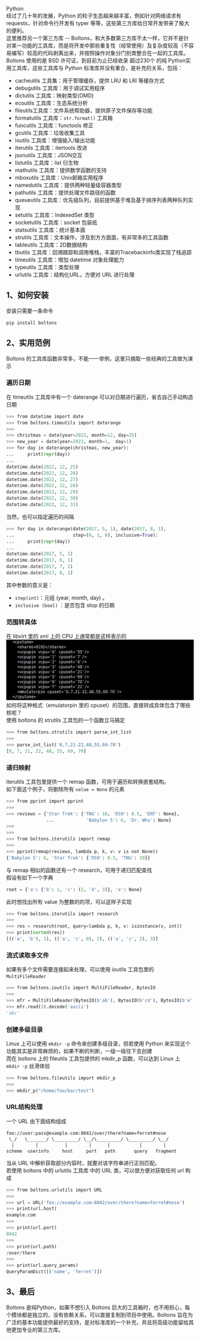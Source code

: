 Python<br />经过了几十年的发展，Python 的轮子生态越来越丰富，例如针对网络请求有 requests，针对命令行开发有 typer 等等，这些第三方库给日常开发带来了极大的便利。<br />这里推荐另一个第三方库 -- Boltons，和大多数第三方库不太一样，它并不是针对某一功能的工具库，而是将开发中那些重复性（经常使用）及复杂度较高（不容易编写）较高的代码剥离出来，并按照操作对象分门别类整合在一起的工具库。<br />Boltons 使用的是 BSD 许可证，到目前为止已经收录 超过230个 的纯 Python实用工具库，这些工具库与 Python 标准库并没有重合，是补充的关系，包括：

- cacheutils 工具集：用于管理缓存，提供 LRU 和 LRI 等缓存方式
- debugutils 工具库：用于调试实用程序
- dictutils 工具库：映射类型(OMD)
- ecoutils 工具库：生态系统分析
- fileutils工具库：文件系统帮助器，提供原子文件保存等功能
- formatutils 工具库：`str.format()` 工具箱
- funcutils 工具库：functools 修正
- gcutils 工具库：垃圾收集工具
- ioutils 工具库：增强输入/输出功能
- iterutils 工具库：itertools 改进
- jsonutils 工具库：JSON交互
- listutils 工具库：list 衍生物
- mathutils 工具库：提供数学函数的支持
- mboxutils 工具库：Unix邮箱实用程序
- namedutils 工具库：提供两种轻量级容器类型
- pathutils 工具库：提供处理文件路径的函数
- queueutils 工具库：优先级队列，目前提供基于堆及基于排序列表两种队列实现
- setutils 工具库：IndexedSet 类型
- socketutils 工具库：socket 包装纸
- statsutils 工具库：统计基本面
- strutils 工具库：文本操作，涉及到方方面面，有非常多的工具函数
- tableutils 工具库：2D数据结构
- tbutils 工具库：回溯跟踪和调用堆栈，丰富的Tracebackinfo类实现了栈追踪
- timeutils 工具库：增加 datetime 对象处理能力
- typeutils 工具库：类型处理
- urlutils 工具库：结构化URL，方便对 URL 进行处理
<a name="sDJcl"></a>
## 1、如何安装
安装只需要一条命令
```bash
pip install boltons
```
<a name="N9D6E"></a>
## 2、实用范例
Boltons 的工具库函数非常多，不能一一举例，这里只摘取一些经典的工具做为演示
<a name="jkRbG"></a>
### 遍历日期
在 timeutils 工具库中有一个 daterange 可以对日期进行遍历，省去自己手动构造日期
```python
>>> from datetime import date
>>> from boltons.timeutils import daterange
>>>
>>> christmas = date(year=2022, month=12, day=25)
>>> new_year = date(year=2023, month=1,  day=1)
>>> for day in daterange(christmas, new_year):
...     print(repr(day))
...
datetime.date(2022, 12, 25)
datetime.date(2022, 12, 26)
datetime.date(2022, 12, 27)
datetime.date(2022, 12, 28)
datetime.date(2022, 12, 29)
datetime.date(2022, 12, 30)
datetime.date(2022, 12, 31)
```
当然，也可以指定遍历的间隔
```python
>>> for day in daterange(date(2017, 5, 1), date(2017, 8, 1),
...                      step=(0, 1, 0), inclusive=True):
...     print(repr(day))
...
datetime.date(2017, 5, 1)
datetime.date(2017, 6, 1)
datetime.date(2017, 7, 1)
datetime.date(2017, 8, 1)
```
其中参数的意义是：

- `step(int)`：元组 (year, month, day) 。
- `inclusive (bool)` ：是否包含 stop 的日期
<a name="xEdbN"></a>
### 范围转具体
在 libvirt 里的 xml 上的 CPU 上通常都是这样表示的<br />![2022-11-23-21-11-56.831872100.png](./img/1669209406331-cb6ef33e-a838-4f62-8433-f64cea681b01.png)<br />如何将这种格式（emulatorpin 里的 cpuset）的范围，直接转成具体包含了哪些核呢？<br />使用 boltons 的 strutils 工具包的一个函数立马搞定
```python
>>> from boltons.strutils import parse_int_list
>>>
>>> parse_int_list('0,7,21-22,48,55,69-70')
[0, 7, 21, 22, 48, 55, 69, 70]
```
<a name="R2370"></a>
### 递归映射
iterutils 工具包里提供一个 remap 函数，可用于遍历和转换嵌套结构。<br />如下面这个例子，将删除所有 `value = None` 的元素
```python
>>> from pprint import pprint
>>>
>>> reviews = {'Star Trek': {'TNG': 10, 'DS9': 8.5, 'ENT': None},
               ...            'Babylon 5': 6, 'Dr. Who': None}
>>>
>>>
>>> from boltons.iterutils import remap
>>>
>>> pprint(remap(reviews, lambda p, k, v: v is not None))
{'Babylon 5': 6, 'Star Trek': {'DS9': 8.5, 'TNG': 10}}
```
与 remap 相似的函数还有一个 research，可用于递归匹配查找<br />假设有如下一个字典
```python
root = {'a': {'b': 1, 'c': (2, 'd', 3)}, 'e': None}
```
此时想找出所有 value 为整数的的项，可以这样子实现
```python
>>> from boltons.iterutils import research
>>>
>>> res = research(root, query=lambda p, k, v: isinstance(v, int))
>>> print(sorted(res))
[(('a', 'b'), 1), (('a', 'c', 0), 2), (('a', 'c', 2), 3)]
```
<a name="Pb9hS"></a>
### 流式读取多文件
如果有多个文件需要连接起来处理，可以使用 ioutils 工具包里的 `MultiFileReader`
```python
>>> from boltons.ioutils import MultiFileReader, BytesIO
>>>
>>> mfr = MultiFileReader(BytesIO(b'ab'), BytesIO(b'cd'), BytesIO(b'e'))
>>> mfr.read(3).decode('ascii')
'abc'
```
<a name="hd4ca"></a>
### 创建多级目录
Linux 上可以使用 `mkdir -p` 命令来创建多级目录，但若使用 Python 来实现这个功能其实是非常麻烦的，如果不断的判断，一级一级往下去创建<br />而在 boltons 上的 fileutils 工具包提供的 mkdir_p 函数，可以达到 Linux 上 `mkdir -p` 丝滑体验
```python
>>> from boltons.fileutils import mkdir_p
>>>
>>> mkdir_p("/home/foo/bar/test")
```
<a name="vuyvw"></a>
### URL结构处理
一个 URL 由下面结构组成
```
foo://user:pass@example.com:8042/over/there?name=ferret#nose
 \_/   \_______/ \_________/ \__/\_________/ \_________/ \__/
  |        |          |        |      |           |        |
scheme  userinfo     host     port   path       query   fragment
```
当从 URL 中解析获取部分内容时，就要对该字符串进行正则匹配。<br />若使用 boltons 中的 urlutils 工具库 中的 URL 类，可以很方便对获取任何 url 构成
```python
>>> from boltons.urlutils import URL
>>>
>>> url = URL('foo://example.com:8042/over/there?name=ferret#nose')
>>> print(url.host)
example.com
>>>
>>> print(url.port)
8042
>>>
>>> print(url.path)
/over/there
>>>
>>> print(url.query_params)
QueryParamDict([('name', 'ferret')])
```
<a name="hO0nH"></a>
## 3、最后
Boltons 是纯Python，如果不想引入 Boltons 巨大的工具箱时，也不用担心，每个模块都是独立的，没有依赖关系，可以直接复制到项目中使用。Boltons 旨在为广泛的基本功能提供最好的支持，是对标准库的一个补充，并且将高级功能留给其他更加专业的第三方库。

